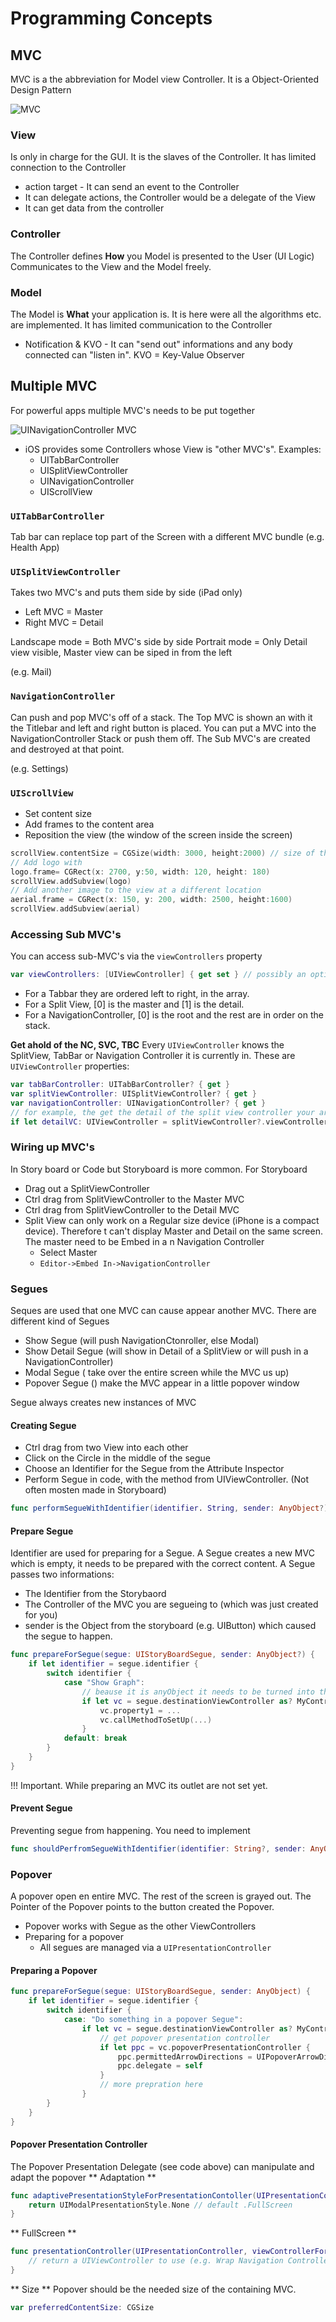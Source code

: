 # Programming Concepts
## MVC
MVC is a the abbreviation for Model view Controller. It is a Object-Oriented Design Pattern

![MVC](img/mvc.svg)

### View
Is only in charge for the GUI. It is the slaves of the Controller. It has limited connection to the Controller
* action target - It can send an event to the Controller
* It can delegate actions, the Controller would be a delegate of the View 
* It can get data from the controller

### Controller
The Controller defines **How** you Model is presented to the User (UI Logic)
Communicates to the View and the Model freely.

### Model
The Model is **What** your application is. It is here were all the algorithms etc. are implemented. It has limited communication to the Controller
* Notification & KVO - It can "send out" informations and any body connected can "listen in". 
KVO = Key-Value Observer

## Multiple MVC
For powerful apps multiple MVC's needs to be put together

![UINavigationController MVC](img/UINavigationController_mvc.svg)

* iOS provides some Controllers whose View is "other MVC's". Examples:
    * UITabBarController
    * UISplitViewController
    * UINavigationController
    * UIScrollView

### `UITabBarController`
Tab bar can replace top part of the Screen with a different MVC bundle (e.g. Health App)

### `UISplitViewController`
Takes two MVC's and puts them side by side (iPad only)
* Left MVC = Master
* Right MVC = Detail

Landscape mode = Both MVC's side by side
Portrait mode = Only Detail view visible, Master view can be siped in from the left

(e.g. Mail)

### `NavigationController`
Can push and pop MVC's off of a stack.
The Top MVC is shown an with it the Titlebar and left and right button is placed.
You can put a MVC into the NavigationController Stack or push them off. The Sub MVC's are created and destroyed at that point.

(e.g. Settings)

### `UIScrollView`
* Set content size
* Add frames to the content area
* Reposition the view (the window of the screen inside the screen)
```swift
scrollView.contentSize = CGSize(width: 3000, height:2000) // size of the scroll view
// Add logo with 
logo.frame= CGRect(x: 2700, y:50, width: 120, height: 180)
scrollView.addSubview(logo)
// Add another image to the view at a different location
aerial.frame = CGRect(x: 150, y: 200, width: 2500, height:1600)
scrollView.addSubview(aerial)
```


### Accessing Sub MVC's
You can access sub-MVC's via the `viewControllers` property
```swift
var viewControllers: [UIViewController] { get set } // possibly an optional
```
* For a Tabbar they are ordered left to right, in the array.
* For a Split View, [0] is the master and [1] is the detail.
* For a NavigationController, [0] is the root and the rest are in order on the stack.

**Get ahold of the NC, SVC, TBC**
Every `UIViewController` knows the SplitView, TabBar or Navigation Controller it is currently in. These are `UIViewController` properties:
```swift
var tabBarController: UITabBarController? { get }
var splitViewController: UISplitViewController? { get }
var navigationController: UINavigationController? { get }
// for example, the get the detail of the split view controller your are in...
if let detailVC: UIViewController = splitViewController?.viewControllers[1] { ... }
```

### Wiring up MVC's
In Story board or Code but Storyboard is more common. For Storyboard
* Drag out a SplitViewController
* Ctrl drag from SplitViewController to the Master MVC
* Ctrl drag from SplitViewController to the Detail MVC
* Split View can only work on a Regular size device (iPhone is a compact device). Therefore t can't display Master and Detail on the same screen. The master need to be Embed in a n Navigation Controller
    * Select Master
    * `Editor->Embed In->NavigationController`

### Segues
Seques are used that one MVC can cause appear another MVC. There are different kind of Segues
* Show Segue (will push NavigationCtonroller, else Modal)
* Show Detail Segue (will show in Detail of a SplitView or will push in a NavigationController)
* Modal Segue ( take over the entire screen while the MVC us up)
* Popover Segue () make the MVC appear in a little popover window

Segue always creates new instances of MVC

#### Creating Segue
* Ctrl drag from two View into each other
* Click on the Circle in the middle of the segue
* Choose an Identifier for the Segue from the Attribute Inspector
* Perform Segue in code, with the method from UIViewController. (Not often mosten made in Storyboard)
```swift
func performSegueWithIdentifier(identifier. String, sender: AnyObject?)
```

#### Prepare Segue
Identifier are used for preparing for a Segue. A Segue creates a new MVC which is empty, it needs to be prepared with the correct content.
A Segue passes two informations:
* The Identifier from the Storybaord
* The Controller of the MVC you are segueing to (which was just created for you)
* sender is the Object from the storyboard (e.g. UIButton) which caused the segue to happen.
```swift
func prepareForSegue(segue: UIStoryBoardSegue, sender: AnyObject?) {
    if let identifier = segue.identifier {
        switch identifier {
            case "Show Graph":
                // beause it is anyObject it needs to be turned into the correct class
                if let vc = segue.destinationViewController as? MyController {
                    vc.property1 = ...
                    vc.callMethodToSetUp(...)
                }
            default: break
        }
    }
}
```

!!! Important. While preparing an MVC its outlet are not set yet.

#### Prevent Segue
Preventing segue from happening. You need to implement
```swift
func shouldPerfromSegueWithIdentifier(identifier: String?, sender: AnyObject?) -> Bool
```

### Popover
A popover open en entire MVC. The rest of the screen is grayed out. The Pointer of the Popover points to the button created the Popover.

* Popover works with Segue as the other ViewControllers
* Preparing for a popover
    * All segues are managed via a `UIPresentationController`

#### Preparing a Popover
```swift
func prepareForSegue(segue: UIStoryBoardSegue, sender: AnyObject) {
    if let identifier = segue.identifier {
        switch identifier {
            case: "Do something in a popover Segue":
                if let vc = segue.destinationViewController as? MyController {
                    // get popover presentation controller
                    if let ppc = vc.popoverPresentationController {
                        ppc.permittedArrowDirections = UIPopoverArrowDirection.Any
                        ppc.delegate = self
                    }
                    // more prepration here
                }
        }
    }
}
```

#### Popover Presentation Controller
The Popover Presentation Delegate (see code above) can manipulate and adapt the popover
** Adaptation **
```swift
func adaptivePresentationStyleForPresentationContoller(UIPresentationController) -> UIModelPresentationStyle {
    return UIModalPresentationStyle.None // default .FullScreen
}
```
** FullScreen **
```swift
func presentationController(UIPresentationController, viewControllerForAdaptivePresentationStyle: UIModalPresentationStyle) -> UIViewController? {
    // return a UIViewController to use (e.g. Wrap Navigation Controller around your MVC)
}
```
** Size **
Popover should be the needed size of the containing MVC.
```swift
var preferredContentSize: CGSize
```